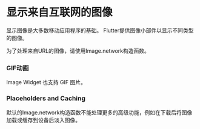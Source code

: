 # 显示来自互联网的图像

显示图像是大多数移动应用程序的基础。 Flutter提供图像小部件以显示不同类型的图像。

为了处理来自URL的图像，请使用Image.network构造函数。

### GIF动画

Image Widget 也支持 GIF 图片。

### Placeholders and Caching

默认的Image.network构造函数不能处理更多的高级功能，例如在下载后将图像加载或缓存到设备后淡入图像。

